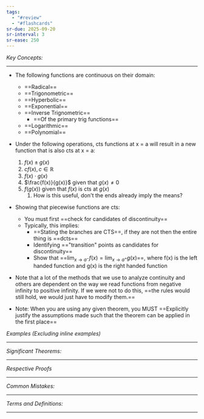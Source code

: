 ```yaml
---
tags:
  - "#review"
  - "#flashcards"
sr-due: 2025-09-20
sr-interval: 3
sr-ease: 250
---
```

*Key Concepts:*
___

- The following functions are continuous on their domain:
	- ==Radical==
	- ==Trigonometric==
	- ==Hyperbolic==
	- ==Exponential==
	- ==Inverse Trignometric==
		- ==Of the primary trig functions==
	- ==Logarithmic==
	- ==Polynomial==

- Under the following operations, cts functions at x = a will result in a new function that is also cts at x = a:
	1. $f(x) \pm g(x)$
	2. $cf(x), c\in \mathbb{R}$
	3. $f(x) \cdot g(x)$
	4. $\frac{f(x)}{g(x)}$ given that $g(x) \ne 0$
	5. $f(g(x))$ given that $f(x)$ is cts at $g(x)$
		1. How is this useful, don't the ends already imply the means?

- Showing that piecewise functions are cts:
	- You must first ==check for candidates of discontinuity==
	- Typically, this implies:
		- ==Stating the branches are CTS==, if they are not then the entire thing is ==dcts==
		- Identifying =="transition" points as candidates for discontinuity==
		- Show that ==$\displaystyle \lim_{x\to a^-}f(x) = \lim_{x\to a^+}g(x)$==, where f(x) is the left handed function and g(x) is the right handed function

- Note that a lot of the methods that we use to analyze continuity and others are dependent on the way we read functions from negative infinity to positive infinity. If we were not to do this, ==the rules would still hold, we would just have to modify them.==

- Note: When you are using any given theorem, you MUST ==Explicitly justify the assumptions made such that the theorem can be applied in the first place==

*Examples (Excluding inline examples)* 
___

*Significant Theorems:*
___

*Respective Proofs*
___

*Common Mistakes:*
___

*Terms and Definitions:*
___

